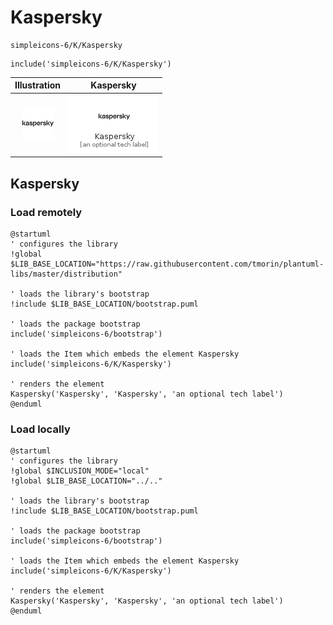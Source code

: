 # Kaspersky


```text
simpleicons-6/K/Kaspersky
```

```text
include('simpleicons-6/K/Kaspersky')
```



| Illustration | Kaspersky |
| :---: | :---: |
| ![illustration for Illustration](../../simpleicons-6/K/Kaspersky.png) | ![illustration for Kaspersky](../../simpleicons-6/K/Kaspersky.Local.png) |




## Kaspersky

### Load remotely
```plantuml
@startuml
' configures the library
!global $LIB_BASE_LOCATION="https://raw.githubusercontent.com/tmorin/plantuml-libs/master/distribution"

' loads the library's bootstrap
!include $LIB_BASE_LOCATION/bootstrap.puml

' loads the package bootstrap
include('simpleicons-6/bootstrap')

' loads the Item which embeds the element Kaspersky
include('simpleicons-6/K/Kaspersky')

' renders the element
Kaspersky('Kaspersky', 'Kaspersky', 'an optional tech label')
@enduml
```

### Load locally
```plantuml
@startuml
' configures the library
!global $INCLUSION_MODE="local"
!global $LIB_BASE_LOCATION="../.."

' loads the library's bootstrap
!include $LIB_BASE_LOCATION/bootstrap.puml

' loads the package bootstrap
include('simpleicons-6/bootstrap')

' loads the Item which embeds the element Kaspersky
include('simpleicons-6/K/Kaspersky')

' renders the element
Kaspersky('Kaspersky', 'Kaspersky', 'an optional tech label')
@enduml
```

